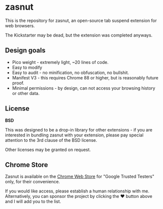 # zasnut

This is the repository for zasnut, an open-source tab suspend extension
for web browsers.

The Kickstarter may be dead, but the extension was completed anyways.

## Design goals

  * Pico weight - extremely light, ~20 lines of code.
  * Easy to modify
  * Easy to audit - no minification, no obfuscation, no bullshit.
  * Manifest V3 - this requires Chrome 88 or higher, but is reasonably future proof.
  * Minimal permissions - by design, can not access your browsing history or other data.

## License

**BSD**

This was designed to be a drop-in library for other extensions - if you are interested
in bundling zasnut with your extension, please pay special attention to the 3rd clause
of the BSD license.

Other licenses may be granted on request.

## Chrome Store

Zasnut is available on the [Chrome Web Store](http://zasnut.xyz) for "Google Trusted Testers" only,
for their convenience.

If you would like access, please establish a human relationship with me. Alternatively,
you can sponsor the project by clicking the ❤️  button above and I will add you to the list.


